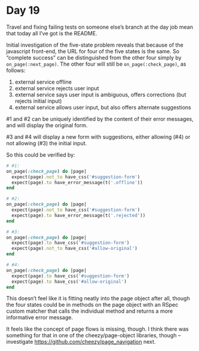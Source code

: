 # Day 19

Travel and fixing failing tests on someone else’s branch at the day job mean that today all I’ve got is the README.

Initial investigation of the five-state problem reveals that because of the javascript front-end, the URL for four of the five states is the same.  So “complete success” can be distinguished from the other four simply by `on_page(:next_page)`.  The other four will still be `on_page(:check_page)`, as follows:

1. external service offline
2. external service rejects user input
3. external service says user input is ambiguous, offers corrections (but rejects initial input)
4. external service allows user input, but also offers alternate suggestions


\#1 and #2 can be uniquely identified by the content of their error messages, and will display the original form.

\#3 and #4 will display a new form with suggestions, either allowing (#4) or not allowing (#3) the initial input.

So this could be verified by:

```ruby
# #1:
on_page(:check_page) do |page|
  expect(page).not_to have_css('#suggestion-form')
  expect(page).to have_error_message(t('.offline'))
end

# #2:
on_page(:check_page) do |page|
  expect(page).not_to have_css('#suggestion-form')
  expect(page).to have_error_message(t('.rejected'))
end

# #3:
on_page(:check_page) do |page|
  expect(page).to have_css('#suggestion-form')
  expect(page).not_to have_css('#allow-original')
end

# #4:
on_page(:check_page) do |page|
  expect(page).to have_css('#suggestion-form')
  expect(page).to have_css('#allow-original')
end
```

This doesn’t feel like it is fitting neatly into the page object after all, though the four states could be in methods on the page object with an RSpec custom matcher that calls the individual method and returns a more informative error message.

It feels like the concept of page flows is missing, though.  I think there was something for that in one of the cheezy/page-object libraries, though – investigate https://github.com/cheezy/page_navigation next.
